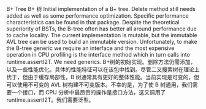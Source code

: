 B+ Tree B+ 树
Initial implementation of a B+ tree. Delete method still needs added as well as some performance optimization. Specific performance characteristics can be found in that package. Despite the theoretical superiority of BSTs, the B-tree often has better all around performance due to cache locality. The current implementation is mutable, but the immutable AVL tree can be used to build an immutable version. Unfortunately, to make the B-tree generic we require an interface and the most expensive operation in CPU profiling is the interface method which in turn calls into runtime.assertI2T. We need generics.
B+树的初始实现。删除方法仍需添加，以及一些性能优化。具体的性能特征可以在该包中找到。尽管二叉搜索树在理论上优于，但由于缓存局部性，B 树通常具有更好的整体性能。当前实现是可变的，但可以使用不可变的 AVL 树构建不可变版本。不幸的是，为了使 B 树通用，我们需要一个接口，而 CPU 分析中最昂贵的操作是接口方法，这又调用了 runtime.assertI2T。我们需要泛型。
